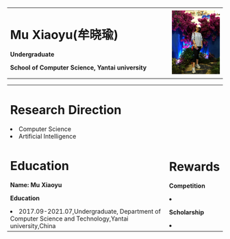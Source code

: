 <table border="0">
  <tr>
    <td width="75%">
      <h1>Mu Xiaoyu(牟晓瑜)</h1>
      <p><b>Undergraduate</b></p>
      <p><b>School of Computer Science, Yantai university</b></p>
    </td>
    <td width="25%">
      <img src="/a.jpg" width="100%">    
    </td>
  </tr>
</table>
<table border="0">
    <tr>
    <td width="75%">
      <h1>Research Direction</h1>
       <li>Computer Science<br>
      </li>
      <li>Artificial Intelligence<br>
      </li>
    </td>
  </tr>
  
  <tr>
    <td width="75%">
      <h1>Education</h1>
      <p><b>Name: Mu Xiaoyu</b></p>
      <p><b>Education</b></p>
       <li>2017.09-2021.07,Undergraduate, Department of Computer Science and Technology,Yantai university,China<br>
      </li>     
    </td>
  
   <td width="75%">
      <h1>Rewards</h1>
      <p><b>Competition</b></p>
       <li><br>
      </li>
      <p><b>Scholarship</b></p>
      <li><br>
      </li>
    </td>
  </tr>
  
  
</table>












